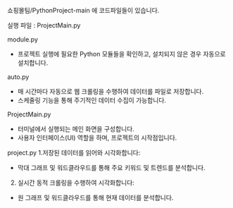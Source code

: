 쇼핑몰팀/PythonProject-main 에 코드파일들이 있습니다.

실행 파일 : ProjectMain.py

module.py
- 프로젝트 실행에 필요한 Python 모듈들을 확인하고, 설치되지 않은 경우 자동으로 설치합니다.

auto.py
- 매 시간마다 자동으로 웹 크롤링을 수행하여 데이터를 파일로 저장합니다.
- 스케줄링 기능을 통해 주기적인 데이터 수집이 가능합니다.


ProjectMain.py
- 터미널에서 실행되는 메인 화면을 구성합니다.
- 사용자 인터페이스(UI) 역할을 하며, 프로젝트의 시작점입니다.

project.py
1.저장된 데이터를 읽어와 시각화합니다:
- 막대 그래프 및 워드클라우드를 통해 주요 키워드 및 트렌드를 분석합니다.
2. 실시간 동적 크롤링을 수행하여 시각화합니다:
- 원 그래프 및 워드클라우드를 통해 현재 데이터를 분석합니다.
  
